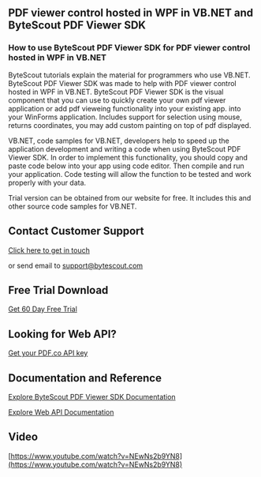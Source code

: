 ## PDF viewer control hosted in WPF in VB.NET and ByteScout PDF Viewer SDK

### How to use ByteScout PDF Viewer SDK for PDF viewer control hosted in WPF in VB.NET

ByteScout tutorials explain the material for programmers who use VB.NET. ByteScout PDF Viewer SDK was made to help with PDF viewer control hosted in WPF in VB.NET. ByteScout PDF Viewer SDK is the visual component that you can use to quickly create your own pdf viewer application or add pdf vieweing functionality into your existing app. into your WinForms application. Includes support for selection using mouse, returns coordinates, you may add custom painting on top of pdf displayed.

VB.NET, code samples for VB.NET, developers help to speed up the application development and writing a code when using ByteScout PDF Viewer SDK. In order to implement this functionality, you should copy and paste code below into your app using code editor. Then compile and run your application. Code testing will allow the function to be tested and work properly with your data.

Trial version can be obtained from our website for free. It includes this and other source code samples for VB.NET.

## Contact Customer Support

[Click here to get in touch](https://bytescout.zendesk.com/hc/en-us/requests/new?subject=ByteScout%20PDF%20Viewer%20SDK%20Question)

or send email to [support@bytescout.com](mailto:support@bytescout.com?subject=ByteScout%20PDF%20Viewer%20SDK%20Question) 

## Free Trial Download

[Get 60 Day Free Trial](https://bytescout.com/download/web-installer?utm_source=github-readme)

## Looking for Web API? 

[Get your PDF.co API key](https://pdf.co/documentation/api?utm_source=github-readme)

## Documentation and Reference

[Explore ByteScout PDF Viewer SDK Documentation](https://bytescout.com/documentation/index.html?utm_source=github-readme)

[Explore Web API Documentation](https://pdf.co/documentation/api?utm_source=github-readme)

## Video

[https://www.youtube.com/watch?v=NEwNs2b9YN8](https://www.youtube.com/watch?v=NEwNs2b9YN8)